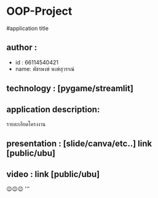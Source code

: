 # OOP-Project

#application title

## author : 
  
  * id : 66114540421
  * name: พัชรพงษ์ พงษ์สุวรรณ์

## technology : [pygame/streamlit]

## application description:
รายละเอียดโครงงาน

## presentation : [slide/canva/etc..] link [public/ubu]

## video : link [public/ubu]
 😉😉😉
'''
